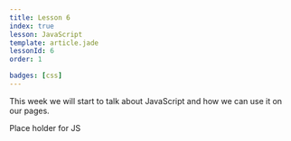 ```yaml
---
title: Lesson 6
index: true
lesson: JavaScript
template: article.jade
lessonId: 6
order: 1

badges: [css]
---
```


This week we will start to talk about JavaScript and how we can use it on our pages.

<span class="more"></span>

Place holder for JS